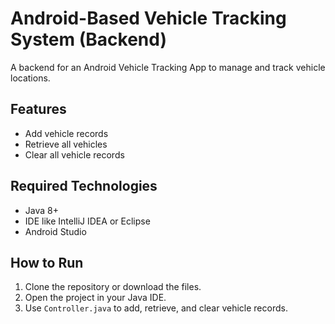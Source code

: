 # Android-Based Vehicle Tracking System (Backend)

A backend for an Android Vehicle Tracking App to manage and track vehicle locations.

## Features
- Add vehicle records
- Retrieve all vehicles
- Clear all vehicle records

## Required Technologies
- Java 8+
- IDE like IntelliJ IDEA or Eclipse
- Android Studio 

## How to Run
1. Clone the repository or download the files.
2. Open the project in your Java IDE.
3. Use `Controller.java` to add, retrieve, and clear vehicle records.
